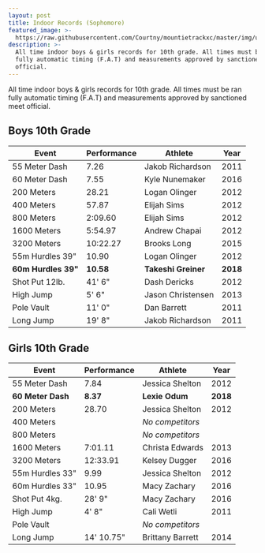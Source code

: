 ```yaml
---
layout: post
title: Indoor Records (Sophomore)
featured_image: >-
  https://raw.githubusercontent.com/Courtny/mountietrackxc/master/img/uploads/mounties-default.jpg
description: >-
  All time indoor boys & girls records for 10th grade. All times must be ran
  fully automatic timing (F.A.T) and measurements approved by sanctioned meet
  official.
---
```

All time indoor boys & girls records for 10th grade. All times must be ran fully automatic timing (F.A.T) and measurements approved by sanctioned meet official.

## Boys 10th Grade

| Event               | Performance | Athlete             | Year     |
| ------------------- | ----------- | ------------------- | -------- |
| 55 Meter Dash       | 7.26        | Jakob Richardson    | 2011     |
| 60 Meter Dash       | 7.55        | Kyle Nunemaker      | 2016     |
| 200 Meters          | 28.21       | Logan Olinger       | 2012     |
| 400 Meters          | 57.87       | Elijah Sims         | 2012     |
| 800 Meters          | 2:09.60     | Elijah Sims         | 2012     |
| 1600 Meters         | 5:54.97     | Andrew Chapai       | 2012     |
| 3200 Meters         | 10:22.27    | Brooks Long         | 2015     |
| 55m Hurdles 39"     | 10.90       | Logan Olinger       | 2012     |
| **60m Hurdles 39"** | **10.58**   | **Takeshi Greiner** | **2018** |
| Shot Put 12lb.      | 41' 6"      | Dash Dericks        | 2012     |
| High Jump           | 5' 6"       | Jason Christensen   | 2013     |
| Pole Vault          | 11' 0"      | Dan Barrett         | 2011     |
| Long Jump           | 19' 8"      | Jakob Richardson    | 2011     |

## Girls 10th Grade

| Event             | Performance | Athlete          | Year     |
| ----------------- | ----------- | ---------------- | -------- |
| 55 Meter Dash     | 7.84        | Jessica Shelton  | 2012     |
| **60 Meter Dash** | **8.37**    | **Lexie Odum**   | **2018** |
| 200 Meters        | 28.70       | Jessica Shelton  | 2012     |
| 400 Meters        |             | _No competitors_ |          |
| 800 Meters        |             | _No competitors_ |          |
| 1600 Meters       | 7:01.11     | Christa Edwards  | 2013     |
| 3200 Meters       | 12:33.91    | Kelsey Dugger    | 2016     |
| 55m Hurdles 33"   | 9.99        | Jessica Shelton  | 2012     |
| 60m Hurdles 33"   | 10.95       | Macy Zachary     | 2016     |
| Shot Put 4kg.     | 28' 9"      | Macy Zachary     | 2016     |
| High Jump         | 4' 8"       | Cali Wetli       | 2011     |
| Pole Vault        |             | _No competitors_ |          |
| Long Jump         | 14' 10.75"  | Brittany Barrett | 2014     |
